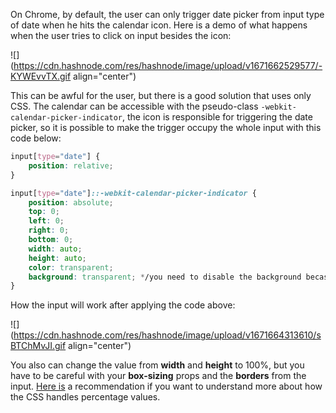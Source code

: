 On Chrome, by default, the user can only trigger date picker from input type of date when he hits the calendar icon. Here is a demo of what happens when the user tries to click on input besides the icon:

![](https://cdn.hashnode.com/res/hashnode/image/upload/v1671662529577/-KYWEvvTX.gif align="center")

This can be awful for the user, but there is a good solution that uses only CSS. The calendar can be accessible with the pseudo-class `-webkit-calendar-picker-indicator`, the icon is responsible for triggering the date picker, so it is possible to make the trigger occupy the whole input with this code below:

```css
input[type="date"] {
    position: relative;
}

input[type="date"]::-webkit-calendar-picker-indicator {
    position: absolute;
    top: 0;
    left: 0;
    right: 0;
    bottom: 0;
    width: auto;
    height: auto;
    color: transparent;
    background: transparent; */you need to disable the background becasue the icon can repeat based on input size */
}
```

How the input will work after applying the code above:

![](https://cdn.hashnode.com/res/hashnode/image/upload/v1671664313610/sBTChMvJI.gif align="center")

You also can change the value from **width** and **height** to 100%, but you have to be careful with your **box-sizing** props and the **borders** from the input. [Here is](https://www.quora.com/What-does-width-100-do-in-CSS) a recommendation if you want to understand more about how the CSS handles percentage values.
